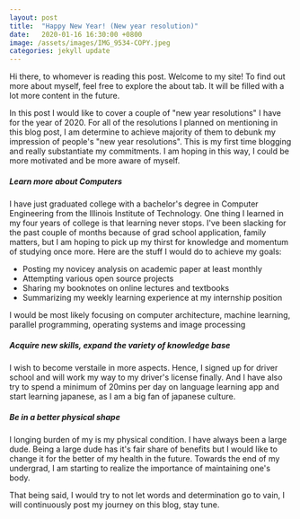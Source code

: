 ```yaml
---
layout: post
title:  "Happy New Year! (New year resolution)"
date:   2020-01-16 16:30:00 +0800
image: /assets/images/IMG_9534-COPY.jpeg
categories: jekyll update
---
```

Hi there, to whomever is reading this post. 
Welcome to my site! To find out more about myself, feel free to explore the about tab. It will be filled with a lot more content in the future.

In this post I would like to cover a couple of "new year resolutions" I have for the year of 2020. For all of the resolutions I planned on mentioning in this blog post, I am determine to achieve majority of them to debunk my impression of people's "new year resolutions". This is my first time blogging and really substantiate my commitments. I am hoping in this way, I could be more motivated and be more aware of myself.
##### Learn more about Computers
I have just graduated college with a bachelor's degree in Computer Engineering from the Illinois Institute of Technology. One thing I learned in my four years of college is that learning never stops. I've been slacking for the past couple of months because of grad school application, family matters, but I am hoping to pick up my thirst for knowledge and momentum of studying once more. Here are the stuff I would do to achieve my goals:
- Posting my novicey analysis on academic paper at least monthly
- Attempting various open source projects 
- Sharing my booknotes on online lectures and textbooks
- Summarizing my weekly learning experience at my internship position 

I would be most likely focusing on computer architecture, machine learning, parallel programming, operating systems and image processing

##### Acquire new skills, expand the variety of knowledge base
I wish to become verstaile in more aspects. Hence, I signed up for driver school and will work my way to my driver's license finally. And I have also try to spend a minimum of 20mins per day on language learning app and start learning japanese, as I am a big fan of japanese culture.

##### Be in a better physical shape
I longing burden of my is my physical condition. I have always been a large dude. Being a large dude has it's fair share of benefits but I would like to change it for the better of my health in the future. Towards the end of my undergrad, I am starting to realize the importance of maintaining one's body.

That being said, I would try to not let words and determination go to vain, I will continuously post my journey on this blog, stay tune. 
